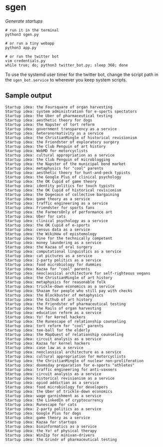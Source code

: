 # sgen

_Generate startups_

    # run it in the terminal
    python3 sgen.py
    
    # or run a tiny webapp
    python3 app.py

    # or run the twitter bot
    vim credentials.py
    while true; do; python3 twitter_bot.py; sleep 360; done

To use the systemd user timer for the twitter bot, change the script path in the `sgen_bot.service` to wherever you keep system scripts.

## Sample output

    Startup idea: the Foursquare of organ harvesting
    Startup idea: system administration for e-sports spectators
    Startup idea: the Uber of pharmaceutical testing
    Startup idea: aesthetic theory for dogs
    Startup idea: the Napster of tort reform
    Startup idea: government transparency as a service
    Startup idea: heteronormativity as a service
    Startup idea: the ChristianMingle of historical revisionism
    Startup idea: the Friendster of exploratory surgery
    Startup idea: the Club Penguin of art history
    Startup idea: WebMD for motorcyclists
    Startup idea: cultural appropriation as a service
    Startup idea: the Club Penguin of microblogging
    Startup idea: the Napster of the municipal bond market
    Startup idea: metaphysics for "cool" parents
    Startup idea: aesthetic theory for hunt-and-peck typists
    Startup idea: the Google Plus of clinical psychology
    Startup idea: the OK Cupid of game theory
    Startup idea: identity politics for touch typists
    Startup idea: the OK Cupid of historical revisionism
    Startup idea: the Dogecoin of collective bargaining
    Startup idea: game theory as a service
    Startup idea: traffic engineering as a service
    Startup idea: Friendster for sports fans
    Startup idea: the FarmersOnly of performance art
    Startup idea: Uber for cats
    Startup idea: clinical psychology as a service
    Startup idea: the OK Cupid of e-sports
    Startup idea: census data as a service
    Startup idea: the WikiHow of epistemology
    Startup idea: Vine for the technically competent
    Startup idea: money laundering as a service
    Startup idea: the Kazaa of oral surgery
    Startup idea: computational linguistics as a service
    Startup idea: cat pictures as a service
    Startup idea: 2-party politics as a service
    Startup idea: food microbiology for dummies
    Startup idea: Kazaa for "cool" parents
    Startup idea: neoclassical architecture for self-righteous vegans
    Startup idea: the ChristianMingle of art history
    Startup idea: metaphysics for reasonable folk
    Startup idea: trickle-down economics as a service
    Startup idea: Shazam for people who still pay with checks
    Startup idea: the Blockbuster of metaphysics
    Startup idea: the Github of art history
    Startup idea: the Friendster of pharmaceutical testing
    Startup idea: the Rails of organ harvesting
    Startup idea: education reform as a service
    Startup idea: Yo! for kernel hackers
    Startup idea: the Runescape of relationship counseling
    Startup idea: tort reform for "cool" parents
    Startup idea: tee-ball for the elderly
    Startup idea: the MapQuest of relationship counseling
    Startup idea: circuit analysis as a service
    Startup idea: Kazaa for kernel hackers
    Startup idea: case law as a service
    Startup idea: neoclassical architecture as a service
    Startup idea: cultural appropriation for motorcyclists
    Startup idea: the ChristianMingle of nuclear non-proliferation
    Startup idea: doomsday preparation for e-sports "athletes"
    Startup idea: traffic engineering for anti-vaxxers
    Startup idea: circuit analysis as a service
    Startup idea: historical revisionism as a service
    Startup idea: opiod addiction as a service
    Startup idea: food microbiology for developers
    Startup idea: the Uber of trickle-down economics
    Startup idea: wage garnishment as a service
    Startup idea: the LinkedIn of cryptocurrency
    Startup idea: Runescape for cats
    Startup idea: 2-party politics as a service
    Startup idea: Google Plus for dogs
    Startup idea: game theory as a service
    Startup idea: Kazaa for startups
    Startup idea: bioinformatics as a service
    Startup idea: the Yo! of physical therapy
    Startup idea: WinZip for minivan-drivers
    Startup idea: the Grindr of pharmaceutical testing
